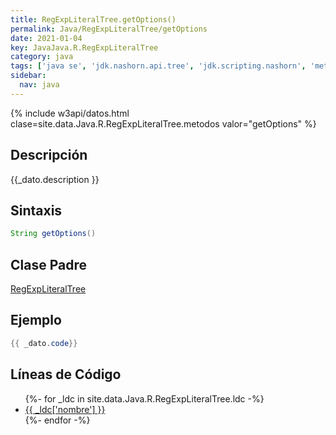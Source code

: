 ```yaml
---
title: RegExpLiteralTree.getOptions()
permalink: Java/RegExpLiteralTree/getOptions
date: 2021-01-04
key: JavaJava.R.RegExpLiteralTree
category: java
tags: ['java se', 'jdk.nashorn.api.tree', 'jdk.scripting.nashorn', 'metodo java', 'Java 9']
sidebar: 
  nav: java
---
```


{% include w3api/datos.html clase=site.data.Java.R.RegExpLiteralTree.metodos valor="getOptions" %}

## Descripción
{{_dato.description }}

## Sintaxis
~~~java
String getOptions()
~~~

## Clase Padre
[RegExpLiteralTree](/Java/RegExpLiteralTree/)

## Ejemplo
~~~java
{{ _dato.code}}
~~~

## Líneas de Código
<ul>
{%- for _ldc in site.data.Java.R.RegExpLiteralTree.ldc -%}
   <li>
       <a href="{{_ldc['url'] }}">{{ _ldc['nombre'] }}</a>
   </li>
{%- endfor -%}
</ul>
